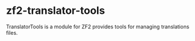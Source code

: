 zf2-translator-tools
====================

TranslatorTools is a module for ZF2 provides tools for managing translations files.
